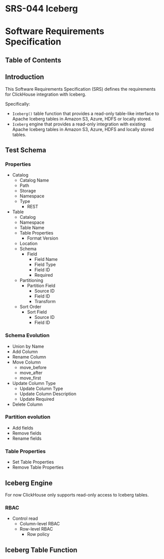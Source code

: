 # SRS-044 Iceberg 
# Software Requirements Specification

## Table of Contents


## Introduction

This Software Requirements Specification (SRS) defines the requirements for ClickHouse integration with Iceberg.

Specifically:

- `Iceberg()` table function that provides a read-only table-like interface to Apache Iceberg tables in Amazon S3, Azure, HDFS or locally stored. 
- `Iceberg` engine that provides a read-only integration with existing Apache Iceberg tables in Amazon S3, Azure, HDFS and locally stored tables.

## Test Schema

### Properties

- Catalog
    - Catalog Name
    - Path
    - Storage
    - Namespace
    - Type
        - REST
- Table
    - Catalog 
    - Namespace
    - Table Name
    - Table Properties
        - Format Version
    - Location
    - Schema
        - Field
            - Field Name
            - Field Type
            - Field ID
            - Required
    - Partitioning
        - Partition Field
            - Source ID
            - Field ID
            - Transform
    - Sort Order
        - Sort Field
            - Source ID
            - Field ID





### Schema Evolution
- Union by Name
- Add Column
- Rename Column
- Move Column
    - move_before
    - move_after
    - move_first
- Update Column Type
    - Update Column Type
    - Update Column Description
    - Update Required
- Delete Column 


### Partition evolution
- Add fields
- Remove fields
- Rename fields

### Table Properties
- Set Table Properties
- Remove Table Properties


## Iceberg Engine

For now ClickHouse only supports read-only access to Iceberg tables. 

### RBAC 
- Control read
    - Column-level RBAC
    - Row-level RBAC
       - Row policy

## Iceberg Table Function

